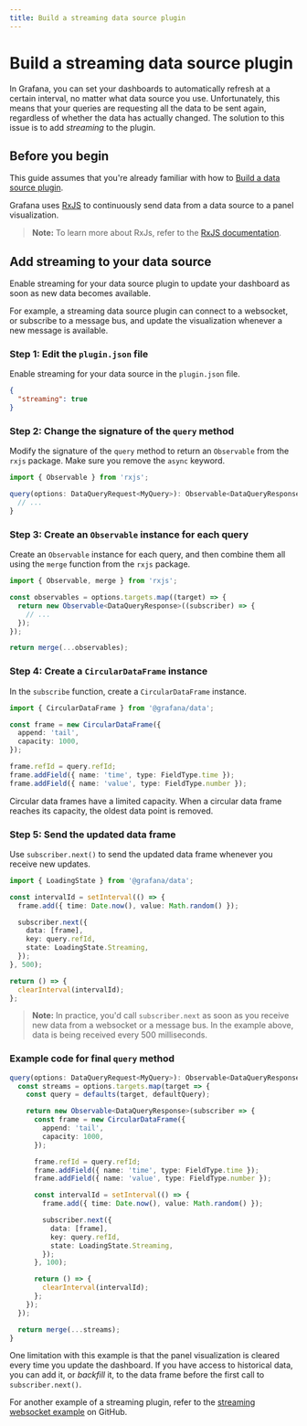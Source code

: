 ```yaml
---
title: Build a streaming data source plugin
---
```


# Build a streaming data source plugin

In Grafana, you can set your dashboards to automatically refresh at a certain interval, no matter what data source you use. Unfortunately, this means that your queries are requesting all the data to be sent again, regardless of whether the data has actually changed. The solution to this issue is to add _streaming_ to the plugin.

## Before you begin

This guide assumes that you're already familiar with how to [Build a data source plugin](/tutorials/build-a-data-source-plugin/).

Grafana uses [RxJS](https://rxjs.dev/) to continuously send data from a data source to a panel visualization. 

> **Note:** To learn more about RxJs, refer to the [RxJS documentation](https://rxjs.dev/guide/overview).

## Add streaming to your data source

Enable streaming for your data source plugin to update your dashboard as soon as new data becomes available.

For example, a streaming data source plugin can connect to a websocket, or subscribe to a message bus, and update the visualization whenever a new message is available.

### Step 1: Edit the `plugin.json` file

Enable streaming for your data source in the `plugin.json` file.

   ```json
   {
     "streaming": true
   }
   ```

### Step 2: Change the signature of the `query` method

Modify the signature of the `query` method to return an `Observable` from the `rxjs` package. Make sure you remove the `async` keyword.

   ```ts
   import { Observable } from 'rxjs';
   ```

   ```ts
   query(options: DataQueryRequest<MyQuery>): Observable<DataQueryResponse> {
     // ...
   }
   ```
### Step 3: Create an `Observable` instance for each query

Create an `Observable` instance for each query, and then combine them all using the `merge` function from the `rxjs` package.

   ```ts
   import { Observable, merge } from 'rxjs';
   ```

   ```ts
   const observables = options.targets.map((target) => {
     return new Observable<DataQueryResponse>((subscriber) => {
       // ...
     });
   });

   return merge(...observables);
   ```

### Step 4: Create a `CircularDataFrame` instance

In the `subscribe` function, create a `CircularDataFrame` instance.

   ```ts
   import { CircularDataFrame } from '@grafana/data';
   ```

   ```ts
   const frame = new CircularDataFrame({
     append: 'tail',
     capacity: 1000,
   });

   frame.refId = query.refId;
   frame.addField({ name: 'time', type: FieldType.time });
   frame.addField({ name: 'value', type: FieldType.number });
   ```

   Circular data frames have a limited capacity. When a circular data frame reaches its capacity, the oldest data point is removed.

### Step 5: Send the updated data frame

Use `subscriber.next()` to send the updated data frame whenever you receive new updates.

   ```ts
   import { LoadingState } from '@grafana/data';
   ```

   ```ts
   const intervalId = setInterval(() => {
     frame.add({ time: Date.now(), value: Math.random() });

     subscriber.next({
       data: [frame],
       key: query.refId,
       state: LoadingState.Streaming,
     });
   }, 500);

   return () => {
     clearInterval(intervalId);
   };
   ```

   > **Note:** In practice, you'd call `subscriber.next` as soon as you receive new data from a websocket or a message bus. In the example above, data is being received every 500 milliseconds.

### Example code for final `query` method

```ts
query(options: DataQueryRequest<MyQuery>): Observable<DataQueryResponse> {
  const streams = options.targets.map(target => {
    const query = defaults(target, defaultQuery);

    return new Observable<DataQueryResponse>(subscriber => {
      const frame = new CircularDataFrame({
        append: 'tail',
        capacity: 1000,
      });

      frame.refId = query.refId;
      frame.addField({ name: 'time', type: FieldType.time });
      frame.addField({ name: 'value', type: FieldType.number });

      const intervalId = setInterval(() => {
        frame.add({ time: Date.now(), value: Math.random() });

        subscriber.next({
          data: [frame],
          key: query.refId,
          state: LoadingState.Streaming,
        });
      }, 100);

      return () => {
        clearInterval(intervalId);
      };
    });
  });

  return merge(...streams);
}
```

One limitation with this example is that the panel visualization is cleared every time you update the dashboard. If you have access to historical data, you can add it, or _backfill_ it, to the data frame before the first call to `subscriber.next()`.

For another example of a streaming plugin, refer to the [streaming websocket example](https://github.com/grafana/grafana-plugin-examples/tree/main/examples/datasource-streaming-websocket) on GitHub. 


